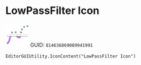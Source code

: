 # LowPassFilter Icon
![](/img/LowPassFilter%20Icon.png)
GUID: `814636869089941991`
```
EditorGUIUtility.IconContent("LowPassFilter Icon")
```
